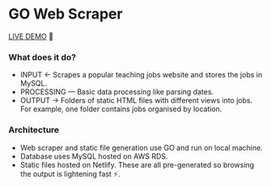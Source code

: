 # GO Web Scraper
[LIVE DEMO](https://some.com/) 🔗

### What does it do?

- INPUT ← Scrapes a popular teaching jobs website and stores the jobs in MySQL.
- PROCESSING — Basic data processing like parsing dates.
- OUTPUT → Folders of static HTML files with different views into jobs. For example, one folder contains jobs organised by location.

### Architecture

- Web scraper and static file generation use GO and run on local machine.
- Database uses MySQL hosted on AWS RDS.
- Static files hosted on Netlify. These are all pre-generated so browsing the output is lightening fast ⚡️.
